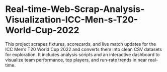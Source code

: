 # Real-time-Web-Scrap-Analysis-Visualization-ICC-Men-s-T20-World-Cup-2022
This project scrapes fixtures, scorecards, and live match updates for the ICC Men’s T20 World Cup 2022 and converts them into clean CSV datasets for exploration. It includes analysis scripts and an interactive dashboard to visualize team performance, top players, and run-rate trends in near real-time.
